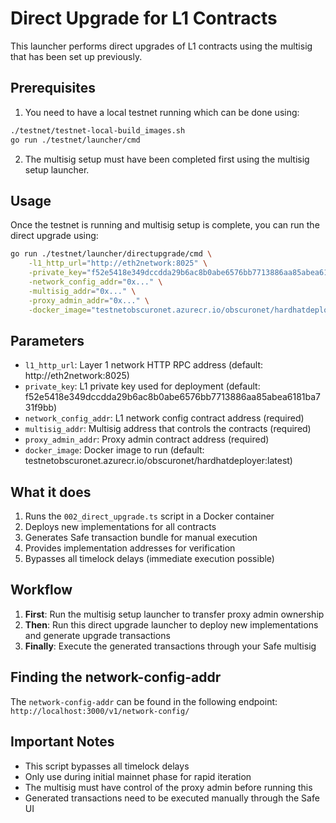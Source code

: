 # Direct Upgrade for L1 Contracts

This launcher performs direct upgrades of L1 contracts using the multisig that has been set up previously.

## Prerequisites

1. You need to have a local testnet running which can be done using:

```bash
./testnet/testnet-local-build_images.sh                                         
go run ./testnet/launcher/cmd
```

2. The multisig setup must have been completed first using the multisig setup launcher.

## Usage

Once the testnet is running and multisig setup is complete, you can run the direct upgrade using:

```bash
go run ./testnet/launcher/directupgrade/cmd \
    -l1_http_url="http://eth2network:8025" \
    -private_key="f52e5418e349dccdda29b6ac8b0abe6576bb7713886aa85abea6181ba731f9bb" \
    -network_config_addr="0x..." \
    -multisig_addr="0x..." \
    -proxy_admin_addr="0x..." \
    -docker_image="testnetobscuronet.azurecr.io/obscuronet/hardhatdeployer:latest"
```

## Parameters

- `l1_http_url`: Layer 1 network HTTP RPC address (default: http://eth2network:8025)
- `private_key`: L1 private key used for deployment (default: f52e5418e349dccdda29b6ac8b0abe6576bb7713886aa85abea6181ba731f9bb)
- `network_config_addr`: L1 network config contract address (required)
- `multisig_addr`: Multisig address that controls the contracts (required)
- `proxy_admin_addr`: Proxy admin contract address (required)
- `docker_image`: Docker image to run (default: testnetobscuronet.azurecr.io/obscuronet/hardhatdeployer:latest)

## What it does

1. Runs the `002_direct_upgrade.ts` script in a Docker container
2. Deploys new implementations for all contracts
3. Generates Safe transaction bundle for manual execution
4. Provides implementation addresses for verification
5. Bypasses all timelock delays (immediate execution possible)

## Workflow

1. **First**: Run the multisig setup launcher to transfer proxy admin ownership
2. **Then**: Run this direct upgrade launcher to deploy new implementations and generate upgrade transactions
3. **Finally**: Execute the generated transactions through your Safe multisig

## Finding the network-config-addr

The `network-config-addr` can be found in the following endpoint: `http://localhost:3000/v1/network-config/`

## Important Notes

- This script bypasses all timelock delays
- Only use during initial mainnet phase for rapid iteration
- The multisig must have control of the proxy admin before running this
- Generated transactions need to be executed manually through the Safe UI